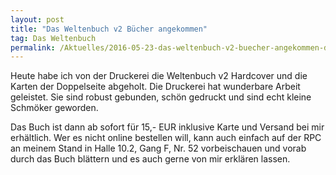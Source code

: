 ```yaml
---
layout: post
title: "Das Weltenbuch v2 Bücher angekommen"
tag: Das Weltenbuch
permalink: /Aktuelles/2016-05-23-das-weltenbuch-v2-buecher-angekommen-dasweltenbuch
---
```


Heute habe ich von der Druckerei die Weltenbuch v2 Hardcover und die Karten der Doppelseite abgeholt. Die Druckerei hat wunderbare Arbeit geleistet. Sie sind robust gebunden, schön gedruckt und sind echt kleine Schmöker geworden.

Das Buch ist dann ab sofort für 15,- EUR inklusive Karte und Versand bei mir erhältlich. Wer es nicht online bestellen will, kann auch einfach auf der RPC an meinem Stand in Halle 10.2, Gang F, Nr. 52 vorbeischauen und vorab durch das Buch blättern und es auch gerne von mir erklären lassen.


